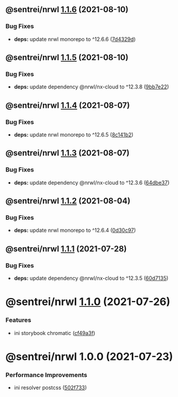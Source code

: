 ## @sentrei/nrwl [1.1.6](https://github.com/sentrei/sentrei/compare/@sentrei/nrwl@1.1.5...@sentrei/nrwl@1.1.6) (2021-08-10)

### Bug Fixes

- **deps:** update nrwl monorepo to ^12.6.6 ([7d4329d](https://github.com/sentrei/sentrei/commit/7d4329da0deb865ad4572587a9edaec21f91a9f6))

## @sentrei/nrwl [1.1.5](https://github.com/sentrei/sentrei/compare/@sentrei/nrwl@1.1.4...@sentrei/nrwl@1.1.5) (2021-08-10)

### Bug Fixes

- **deps:** update dependency @nrwl/nx-cloud to ^12.3.8 ([9bb7e22](https://github.com/sentrei/sentrei/commit/9bb7e22f17bf67072b8c3bc6419957a95365ac70))

## @sentrei/nrwl [1.1.4](https://github.com/sentrei/sentrei/compare/@sentrei/nrwl@1.1.3...@sentrei/nrwl@1.1.4) (2021-08-07)

### Bug Fixes

- **deps:** update nrwl monorepo to ^12.6.5 ([8c141b2](https://github.com/sentrei/sentrei/commit/8c141b2bb31eab574d962d7bc7de48d6538a74a3))

## @sentrei/nrwl [1.1.3](https://github.com/sentrei/sentrei/compare/@sentrei/nrwl@1.1.2...@sentrei/nrwl@1.1.3) (2021-08-07)

### Bug Fixes

- **deps:** update dependency @nrwl/nx-cloud to ^12.3.6 ([64dbe37](https://github.com/sentrei/sentrei/commit/64dbe37749243b0a980c37ca21406cab2294e82c))

## @sentrei/nrwl [1.1.2](https://github.com/sentrei/sentrei/compare/@sentrei/nrwl@1.1.1...@sentrei/nrwl@1.1.2) (2021-08-04)

### Bug Fixes

- **deps:** update nrwl monorepo to ^12.6.4 ([0d30c97](https://github.com/sentrei/sentrei/commit/0d30c975266601bc82c2976048a6a8d7d634b862))

## @sentrei/nrwl [1.1.1](https://github.com/sentrei/sentrei/compare/@sentrei/nrwl@1.1.0...@sentrei/nrwl@1.1.1) (2021-07-28)

### Bug Fixes

- **deps:** update dependency @nrwl/nx-cloud to ^12.3.5 ([60d7135](https://github.com/sentrei/sentrei/commit/60d7135dc16ecbdf26257e211bf7fcd043721ce4))

# @sentrei/nrwl [1.1.0](https://github.com/sentrei/sentrei/compare/@sentrei/nrwl@1.0.0...@sentrei/nrwl@1.1.0) (2021-07-26)

### Features

- ini storybook chromatic ([cf49a3f](https://github.com/sentrei/sentrei/commit/cf49a3f849db76db68939484dd7cab6b131f3fba))

# @sentrei/nrwl 1.0.0 (2021-07-23)

### Performance Improvements

- ini resolver postcss ([502f733](https://github.com/sentrei/sentrei/commit/502f73348b10d3c1550e5d4deaaadb3a73372290))
